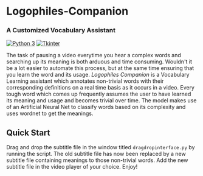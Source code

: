 # Logophiles-Companion
### A Customized Vocabulary Assistant


[![Python 3](https://img.shields.io/badge/python-3-blue.svg)](https://www.python.org/download/releases/3.0/)
[![Tkinter](https://img.shields.io/badge/tkinter-interface-green.svg)](https://docs.python.org/2/library/tkinter.html)


The task of pausing a video everytime you hear a complex words and searching up its meaning is both arduous and time consuming. Wouldn't it be a lot easier to automate this process, but at the same time ensuring that you learn the word and its usage.
*Logophiles Companion* is a Vocabulary Learning assistant which annotates non-trivial words with their corresponding definitions on a real time basis as it occurs in a video. Every tough word which comes up frequently assumes the user to have learned its meaning and usage and becomes trivial over time. The model makes use of an Artificial Neural Net to classify words based on its complexity and uses wordnet to get the meanings.

Quick Start
---------------

Drag and drop the subtitle file in the window titled `dragdropinterface.py` by running the script.
The old subtitle file has now been replaced by a new subtitle file containing meanings to those non-trivial words.
Add the new subtitle file in the video player of your choice. 
Enjoy!

